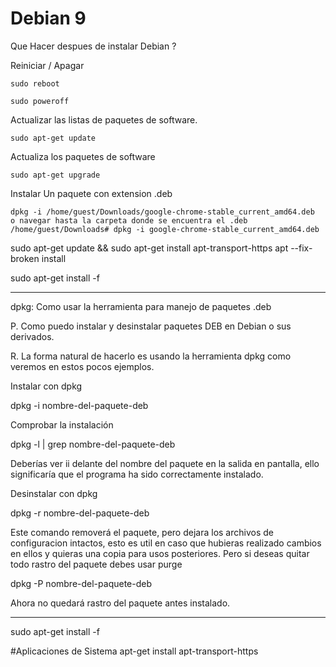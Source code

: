 # Debian 9
Que Hacer despues de instalar Debian ?

Reiniciar / Apagar
```
sudo reboot

sudo poweroff
```


Actualizar las listas de paquetes de software.
```
sudo apt-get update
```

Actualiza los paquetes de software 
```
sudo apt-get upgrade

```

Instalar Un paquete con extension .deb
```
dpkg -i /home/guest/Downloads/google-chrome-stable_current_amd64.deb
o navegar hasta la carpeta donde se encuentra el .deb
/home/guest/Downloads# dpkg -i google-chrome-stable_current_amd64.deb

```
sudo apt-get update && sudo apt-get install apt-transport-https
apt --fix-broken install


sudo apt-get install -f

------------

dpkg: Como usar la herramienta para manejo de paquetes .deb

P. Como puedo instalar y desinstalar paquetes DEB en Debian o sus derivados.

R. La forma natural de hacerlo es usando la herramienta dpkg como veremos en estos pocos ejemplos.

Instalar con dpkg

dpkg -i nombre-del-paquete-deb

Comprobar la instalación

dpkg -l | grep nombre-del-paquete-deb

Deberías ver ii delante del nombre del paquete en la salida en pantalla, ello significaría que el programa ha sido correctamente instalado.

Desinstalar con dpkg

dpkg -r nombre-del-paquete-deb

Este comando removerá el paquete, pero dejara los archivos de configuracion intactos, esto es util en caso que hubieras realizado cambios en ellos y quieras una copia para usos posteriores. Pero si deseas quitar todo rastro del paquete debes usar purge

dpkg -P nombre-del-paquete-deb

Ahora no quedará rastro del paquete antes instalado.

---
sudo apt-get install -f


#Aplicaciones de Sistema
apt-get install apt-transport-https
